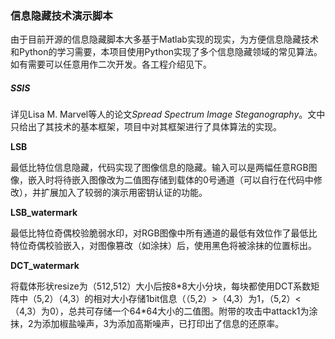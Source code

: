 ### 信息隐藏技术演示脚本

由于目前开源的信息隐藏脚本大多基于Matlab实现的现实，为方便信息隐藏技术和Python的学习需要，本项目使用Python实现了多个信息隐藏领域的常见算法。如有需要可以任意用作二次开发。各工程介绍见下。

##### SSIS

详见Lisa M. Marvel等人的论文*Spread Spectrum Image Steganography*。文中只给出了其技术的基本框架，项目中对其框架进行了具体算法的实现。

**LSB**

最低比特位信息隐藏，代码实现了图像信息的隐藏。输入可以是两幅任意RGB图像，嵌入时将待嵌入图像改为二值图存储到载体的0号通道（可以自行在代码中修改），并扩展加入了较弱的演示用密钥认证的功能。

**LSB_watermark**

最低比特位奇偶校验脆弱水印，对RGB图像中所有通道的最低有效位作了最低比特位奇偶校验嵌入，对图像篡改（如涂抹）后，使用黑色将被涂抹的位置标出。

**DCT_watermark**

将载体形状resize为（512,512）大小后按8\*8大小分块，每块都使用DCT系数矩阵中（5,2）（4,3）的相对大小存储1bit信息（（5,2）>（4,3）为1，（5,2）<（4,3）为0），总共可存储一个64\*64大小的二值图。附带的攻击中attack1为涂抹，2为添加椒盐噪声，3为添加高斯噪声，已打印出了信息的还原率。